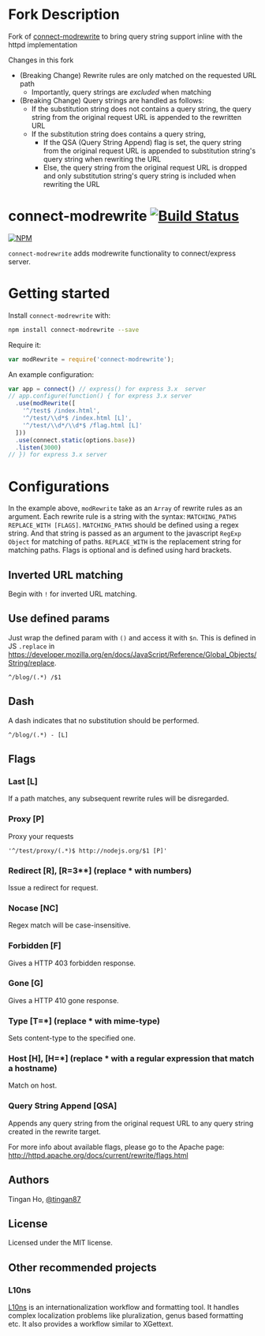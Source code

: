 Fork Description
================
Fork of [connect-modrewrite](https://github.com/tinganho/connect-modrewrite) to bring query string support inline with the httpd implementation

Changes in this fork
- (Breaking Change) Rewrite rules are only matched on the requested URL path
  - Importantly, query strings are *excluded* when matching
- (Breaking Change) Query strings are handled as follows:
  - If the substitution string does not contains a query string, the query string from the original request URL is appended to the rewritten URL
  - If the substitution string does contains a query string,
    - If the QSA (Query String Append) flag is set, the query string from the original request URL is appended to substitution string's query string when rewriting the  URL
    - Else, the query string from the original request URL is dropped and only substitution string's query string is included when rewriting the URL


connect-modrewrite [![Build Status](https://travis-ci.org/tinganho/connect-modrewrite.png)](https://travis-ci.org/tinganho/connect-modrewrite)
========================

[![NPM](https://nodei.co/npm/connect-modrewrite.png?downloads=true&stars=true)](https://nodei.co/npm/connect-modrewrite/)

`connect-modrewrite` adds modrewrite functionality to connect/express server.

# Getting started
Install `connect-modrewrite` with:
```bash
npm install connect-modrewrite --save
```

Require it:

```javascript
var modRewrite = require('connect-modrewrite');
```
An example configuration:

```javascript
var app = connect() // express() for express 3.x  server
// app.configure(function() { for express 3.x server
  .use(modRewrite([
    '^/test$ /index.html',
    '^/test/\\d*$ /index.html [L]',
    '^/test/\\d*/\\d*$ /flag.html [L]'
  ]))
  .use(connect.static(options.base))
  .listen(3000)
// }) for express 3.x server
```

# Configurations
In the example above, `modRewrite` take as an `Array` of rewrite rules as an argument.
Each rewrite rule is a string with the syntax:
`MATCHING_PATHS REPLACE_WITH [FLAGS]`.
`MATCHING_PATHS` should be defined using a regex string. And that string is passed as an argument to the javascript `RegExp Object` for matching of paths. `REPLACE_WITH` is the replacement string for matching paths. Flags is optional and is defined using hard brackets.

## Inverted URL matching
Begin with `!` for inverted URL matching.

## Use defined params
Just wrap the defined param with `()` and access it with `$n`. This is defined in JS `.replace` in https://developer.mozilla.org/en/docs/JavaScript/Reference/Global_Objects/String/replace.

`^/blog/(.*) /$1`

## Dash
A dash indicates that no substitution should be performed.

`^/blog/(.*) - [L]`

## Flags
### Last [L]
If a path matches, any subsequent rewrite rules will be disregarded.

### Proxy [P]
Proxy your requests
```javasript
'^/test/proxy/(.*)$ http://nodejs.org/$1 [P]'
```

### Redirect [R], \[R=3**\] (replace * with numbers)
Issue a redirect for request.

### Nocase [NC]
Regex match will be case-insensitive.

### Forbidden [F]
Gives a HTTP 403 forbidden response.

### Gone [G]
Gives a HTTP 410 gone response.

### Type \[T=*\] (replace * with mime-type)
Sets content-type to the specified one.

### Host [H], \[H=*\] (replace * with a regular expression that match a hostname)
Match on host.

### Query String Append [QSA]
Appends any query string from the original request URL to any query string created in the rewrite target.

For more info about available flags, please go to the Apache page:
http://httpd.apache.org/docs/current/rewrite/flags.html

## Authors
Tingan Ho, [@tingan87][]

## License
Licensed under the MIT license.

## Other recommended projects
### L10ns
[L10ns][] is an internationalization workflow and formatting tool. It handles complex localization problems like pluralization, genus based formatting etc. It also provides a workflow similar to XGettext.

[@tingan87]: https://twitter.com/tingan87
[L10ns]: http://l10ns.org
